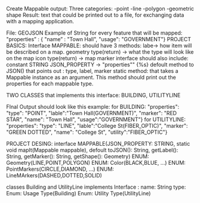 Create Mappable output: 
Three categories:
-point
-line
-polygon 
-geometric shape
Result: text that could be printed out to a file, for exchanging data with a mapping application. 

File: GEOJSON 
Example of String for every feature that will be mapped: 
"properties” : { "name” : "Town Hall", "usage": "GOVERNMENT"}
PROJECT BASICS: 
Interface MAPPABLE: 
should have 3 methods:
labe-> how item will be described on a map.
geometry type(return) -> what the type will look like on the map 
icon type(return) -> map marker
interface should also include: 
constant STRING JSON_PROPERTY -> "properties"" {%s}
defoult method to JSON() that points out : type, label, marker
static method: that takes a Mappable instance as an argument. 
This method should print out the properties for each mappable type.

TWO CLASSES that implements this interface: BUILDING, UTILITYLINE 

FInal Output should look like this example: 
for BUILDING:
"properties": "type": "POINT", "lable":"Town Hall(GOVERNMENT)", "marker": "RED STAR", "name": "Town Hall", "usage":"GOVERNMENT"}
for UTILITYLINE: 
"properties": "type": "LINE", "lable":"College St(FIBER_OPTIC)", "marker": "GREEN DOTTED", "name": "College St", "utility":"FIBER_OPTIC"}

PROJECT DESING:
interface MAPPABLE(JSON_PROPERTY: STRING, static void mapIt(Mappable mappable), defoult toJSON(): String, getLabel(): String, getMarker(): String, getShape(): Geometry)
ENUM: Geometry(LINE,POINT,POLYGON)
ENUM: Color(BLACK,BLUE, ...)
ENUM: PointMarkers(CIRCLE,DIAMOND, ...) 
ENUM: LineMArkers(DASHED,DOTTED,SOLID)

classes Building and UtilityLine implements Interface :
name: String 
type:
Enum: Usage Type(Building) 
Enum: Utility Type(UtilityLine)
